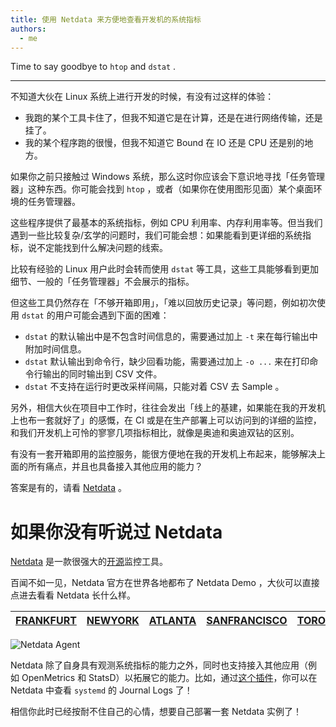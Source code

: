 ```yaml
---
title: 使用 Netdata 来方便地查看开发机的系统指标
authors:
  - me
---
```


Time to say goodbye to `htop` and `dstat` .

<!-- truncate -->

---

不知道大伙在 Linux 系统上进行开发的时候，有没有过这样的体验：

- 我跑的某个工具卡住了，但我不知道它是在计算，还是在进行网络传输，还是挂了。
- 我的某个程序跑的很慢，但我不知道它 Bound 在 IO 还是 CPU 还是别的地方。

如果你之前只接触过 Windows 系统，那么这时你应该会下意识地寻找「任务管理器」这种东西。你可能会找到 `htop` ，或者（如果你在使用图形见面）某个桌面环境的任务管理器。

这些程序提供了最基本的系统指标，例如 CPU 利用率、内存利用率等。但当我们遇到一些比较复杂/玄学的问题时，我们可能会想：如果能看到更详细的系统指标，说不定能找到什么解决问题的线索。

比较有经验的 Linux 用户此时会转而使用 `dstat` 等工具，这些工具能够看到更加细节、一般的「任务管理器」不会展示的指标。

但这些工具仍然存在「不够开箱即用」，「难以回放历史记录」等问题，例如初次使用 `dstat` 的用户可能会遇到下面的困难：

- `dstat` 的默认输出中是不包含时间信息的，需要通过加上 `-t` 来在每行输出中附加时间信息。
- `dstat` 默认输出到命令行，缺少回看功能，需要通过加上 `-o ...` 来在打印命令行输出的同时输出到 CSV 文件。
- `dstat` 不支持在运行时更改采样间隔，只能对着 CSV 去 Sample 。

另外，相信大伙在项目中工作时，往往会发出「线上的基建，如果能在我的开发机上也布一套就好了」的感慨，在 CI 或是在生产部署上可以访问到的详细的监控，和我们开发机上可怜的寥寥几项指标相比，就像是奥迪和奥迪双钻的区别。

有没有一套开箱即用的监控服务，能很方便地在我的开发机上布起来，能够解决上面的所有痛点，并且也具备接入其他应用的能力？

答案是有的，请看 [Netdata](https://www.netdata.cloud/) 。

# 如果你没有听说过 Netdata

[Netdata](https://www.netdata.cloud/) 是一款很强大的[开源](https://github.com/netdata/netdata)监控工具。

百闻不如一见，Netdata 官方在世界各地都布了 Netdata Demo ，大伙可以直接点进去看看 Netdata 长什么样。

| [FRANKFURT](https://frankfurt.netdata.rocks) | [NEWYORK](https://newyork.netdata.rocks) | [ATLANTA](https://atlanta.netdata.rocks) | [SANFRANCISCO](https://sanfrancisco.netdata.rocks) | [TORONTO](https://toronto.netdata.rocks) | [SINGAPORE](https://singapore.netdata.rocks) | [BANGALORE](https://bangalore.netdata.rocks) |
| --- | --- | --- | --- | --- | --- | --- |

![Netdata Agent](https://github.com/netdata/netdata/assets/2662304/af4caa23-19be-46ef-9779-8fdad8d99d2a)

Netdata 除了自身具有观测系统指标的能力之外，同时也支持接入其他应用（例如 OpenMetrics 和 StatsD）以拓展它的能力。比如，通过[这个插件](https://github.com/netdata/netdata/tree/master/src/collectors/systemd-journal.plugin)，你可以在 Netdata 中查看 `systemd` 的 Journal Logs 了！

相信你此时已经按耐不住自己的心情，想要自己部署一套 Netdata 实例了！

